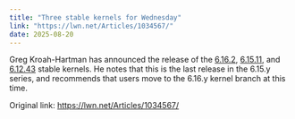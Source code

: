 ```yaml
---
title: "Three stable kernels for Wednesday"
link: "https://lwn.net/Articles/1034567/"
date: 2025-08-20
---
```


<p>Greg Kroah-Hartman has announced the release of the <a
href="https://lwn.net/Articles/1034570/">6.16.2</a>, <a
href="https://lwn.net/Articles/1034571/">6.15.11</a>, and <a
href="https://lwn.net/Articles/1034569/">6.12.43</a> stable kernels. He notes that
this is the last release in the 6.15.y series, and recommends that
users move to the 6.16.y kernel branch at this time.</p>

<p></p>

Original link: https://lwn.net/Articles/1034567/